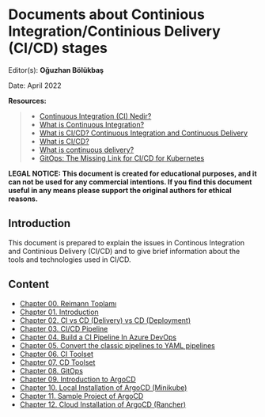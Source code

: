 # Documents about Continious Integration/Continious Delivery (CI/CD) stages

Editor(s): **Oğuzhan Bölükbaş**

Date: April 2022

**Resources:**

> - [Continuous Integration (CI) Nedir?](https://medium.com/bili%C5%9Fim-hareketi/continuous-integration-ci-nedir-fa5dc44e4eb3)
> - [What is Continuous Integration?](https://docs.microsoft.com/en-us/devops/develop/what-is-continuous-integration)
> - [What is CI/CD? Continuous Integration and Continuous Delivery](https://www.guru99.com/continuous-integration.html)
> - [What is CI/CD?](https://www.redhat.com/en/topics/devops/what-is-ci-cd)
> - [What is continuous delivery?](https://www.redhat.com/en/topics/devops/what-is-continuous-delivery)
> - [GitOps: The Missing Link for CI/CD for Kubernetes](https://containerjournal.com/features/gitops-the-missing-link-for-ci-cd-for-kubernetes/)

**LEGAL NOTICE: This document is created for educational purposes, and it can not be used for any commercial intentions. If you find this document useful in any means please support the original authors for ethical reasons.**

## Introduction

This document is prepared to explain the issues in Continous Integration and Continious Delivery (CI/CD) and to give brief information about the tools and technologies used in CI/CD.

## Content

- [Chapter 00. Reimann Toplamı](ch00-riemann-toplami.md)
- [Chapter 01. Introduction](ch01-introduction.md)
- [Chapter 02. CI vs CD (Delivery) vs CD (Deployment)](ch02-ci-vs-cd-vs-cd.md)
- [Chapter 03. CI/CD Pipeline](ch03-ci-cd-pipeline.md)
- [Chapter 04. Build a CI Pipeline In Azure DevOps](ch04-build-a-ci-pipeline-in-azure-devops.md)
- [Chapter 05. Convert the classic pipelines to YAML pipelines](ch05-converting-pipelines.md)
- [Chapter 06. CI Toolset](ch06-ci-toolset.md)
- [Chapter 07. CD Toolset](ch07-cd-toolset.md)
- [Chapter 08. GitOps](ch08-gitops.md)
- [Chapter 09. Introduction to ArgoCD](ch09-argocd-introduction.md)
- [Chapter 10. Local Installation of ArgoCD (Minikube)](ch09-argocd-introduction.md)
- [Chapter 11. Sample Project of ArgoCD](ch09-argocd-introduction.md)
- [Chapter 12. Cloud Installation of ArgoCD (Rancher)](ch09-argocd-introduction.md)
